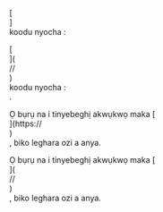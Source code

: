 [<br host>]<br action>koodu nyocha :<br code>

[<br host>](<br protocol>//<br host>)<br action>koodu nyocha :<br code>.

Ọ bụrụ na i tinyebeghị akwụkwọ maka [<br host>](https://<br host>)<br action>, biko leghara ozi a anya.

Ọ bụrụ na i tinyebeghị akwụkwọ maka [<br host>](<br protocol>//<br host>)<br action>, biko leghara ozi a anya.
